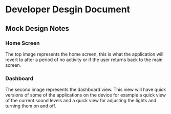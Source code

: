 # Developer Desgin Document
## Mock Design Notes
### Home Screen
The top image represents the home screen, this is what the application will revert to after a period of no activity or if the user returns back to the main screen. 

### Dashboard
The second image represents the dashboard view. This view will have quick versions of some of the applications on the device for example a quick view of the current sound levels and a quick view for adjusting the lights and turning them on and off.
